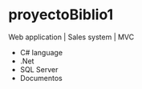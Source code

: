# proyectoBiblio1
Web application  |   Sales system   |  MVC 
+ C# language
+ .Net
+ SQL Server
+ Documentos

